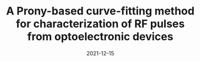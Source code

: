 ---
title: "A Prony-based curve-fitting method for characterization of RF pulses from optoelectronic devices"
collection: publications
permalink: /publication/2021-12-15-PCSS_3
date: 2021-12-15
venue: 'IEEE Signal Processing Letters'
paperurl: 'https://doi.org/10.1109/LSP.2021.3135795'
citation: 'Mukherjee, S. Dowling, K.M., Dong. Y, Li, K. Conway, A., Rakheja, S., and Voss, L., “A Prony-based curve-fitting method for characterization of RF pulses from optoelectronic devices,” IEEE Signal Processing Letters, vol. 29, pp. 364-368, 2021.'
link: 'https://doi.org/10.1109/LSP.2021.3135795'
category: 'PCSS'

---